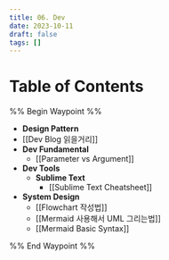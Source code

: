 ```yaml
---
title: 06. Dev
date: 2023-10-11
draft: false
tags: []
---
```

# Table of Contents
%% Begin Waypoint %%
- **Design Pattern**
- [[Dev Blog 읽을거리]]
- **Dev Fundamental**
	- [[Parameter vs Argument]]
- **Dev Tools**
	- **Sublime Text**
		- [[Sublime Text Cheatsheet]]
- **System Design**
	- [[Flowchart 작성법]]
	- [[Mermaid 사용해서 UML 그리는법]]
	- [[Mermaid Basic Syntax]]

%% End Waypoint %%
